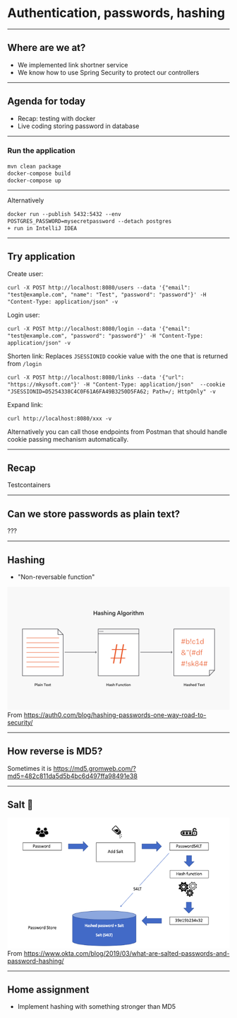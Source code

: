 # Authentication, passwords, hashing

----

## Where are we at?

* We implemented link shortner service
* We know how to use Spring Security to protect our controllers

----

## Agenda for today
* Recap: testing with docker
* Live coding storing password in database

----

### Run the application
```
mvn clean package
docker-compose build
docker-compose up
```
---

Alternatively

```
docker run --publish 5432:5432 --env POSTGRES_PASSWORD=mysecretpassword --detach postgres
+ run in IntelliJ IDEA
```

----

## Try application

Create user:
```
curl -X POST http://localhost:8080/users --data '{"email": "test@example.com", "name": "Test", "password": "password"}' -H "Content-Type: application/json" -v
```

Login user:
```
curl -X POST http://localhost:8080/login --data '{"email": "test@example.com", "password": "password"}' -H "Content-Type: application/json" -v
```

Shorten link:
Replaces `JSESSIONID` cookie value with the one that is returned from `/login`

```
curl -X POST http://localhost:8080/links --data '{"url": "https://mkysoft.com"}' -H "Content-Type: application/json"  --cookie "JSESSIONID=D5254338C4C0F61A6FA49B3250D5FA62; Path=/; HttpOnly" -v
```

Expand link:

```
curl http://localhost:8080/xxx -v
```

Alternatively you can call those endpoints from Postman that should handle cookie passing mechanism automatically.

----

## Recap

Testcontainers

----

## Can we store passwords as plain text?

???

---

## Hashing

* "Non-reversable function"

![](img/class15-hashing.png)
From https://auth0.com/blog/hashing-passwords-one-way-road-to-security/

----

## How reverse is MD5?

Sometimes it is
https://md5.gromweb.com/?md5=482c811da5d5b4bc6d497ffa98491e38

----

## Salt 🧂

![](img/class15-salt.png)
From https://www.okta.com/blog/2019/03/what-are-salted-passwords-and-password-hashing/




----

## Home assignment
* Implement hashing with something stronger than MD5


